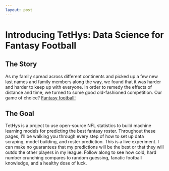 ```yaml
---
layout: post
---
```

# Introducing TetHys: Data Science for Fantasy Football
## The Story
As my family spread across different continents and picked up a few new last names and family members along the way, we found that it was harder and harder to keep up with everyone. In order to remedy the effects of distance and time, we turned to some good old-fashioned competition. Our game of choice? [Fantasy football!](https://football.fantasysports.yahoo.com/)
## The Goal
TetHys is a project to use open-source NFL statistics to build machine learning models for predicting the best fantasy roster. Throughout these pages, I'll be walking you through every step of how to set up data scraping, model building, and roster prediction. This is a live experiment. I can make no guarantees that my predictions will be the best or that they will outdo the other players in my league. Follow along to see how cold, hard number crunching compares to random guessing, fanatic football knowledge, and a healthy dose of luck.
